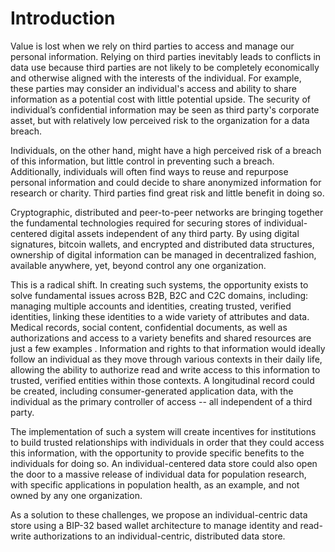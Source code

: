 # Introduction

Value is lost when we rely on third parties to access and manage our personal information. Relying on third parties inevitably leads to conflicts in data use because third parties are not likely to be completely economically and otherwise aligned with the interests of the individual. For example, these parties may consider an individual's access and ability to share information as a potential cost with little potential upside. The security of individual’s confidential information may be seen as third party's corporate asset, but with relatively low perceived risk to the organization for a data breach. 

Individuals, on the other hand, might have a high perceived risk of a breach of this information, but little control in preventing such a breach. Additionally, individuals will often find ways to reuse and repurpose personal information and could decide to share anonymized information for research or charity. Third parties find great risk and little benefit in doing so.

Cryptographic, distributed and peer-to-peer networks are bringing together the fundamental technologies required for securing stores of individual-centered digital assets independent of any third party. By using digital signatures, bitcoin wallets, and encrypted and distributed data structures, ownership of digital information can be managed in decentralized fashion, available anywhere, yet, beyond control any one organization. 

This is a radical shift. In creating such systems, the opportunity exists to solve fundamental issues across B2B, B2C and C2C domains, including: managing multiple accounts and identities, creating trusted, verified identities, linking these identities to a wide variety of attributes and data. Medical records, social content, confidential documents, as well as authorizations and access to a variety benefits and shared resources are just a few examples . Information and rights to that information would ideally follow an individual as they move through various contexts in their daily life, allowing the ability to authorize read and write access to this information to trusted, verified entities within those contexts. A longitudinal record could be created, including consumer-generated application data, with the individual as the primary controller of access -- all independent of a third party.

The implementation of such a system will create incentives for institutions to build trusted relationships with individuals in order that they could access this information, with the opportunity to provide specific benefits to the individuals for doing so. An individual-centered data store could also open the door to a massive release of individual data for population research, with specific applications in population health, as an example, and not owned by any one organization.

As a solution to these challenges, we propose an individual-centric data store using a BIP-32 based wallet architecture to manage identity and read-write authorizations to an individual-centric, distributed data store. 
